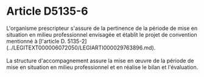 # Article D5135-6

<p align="left">
  L'organisme prescripteur s'assure de la pertinence de la période de mise en situation en milieu professionnel envisagée et établit le projet de convention mentionné à [l'article D. 5135-2](../LEGITEXT000006072050/LEGIARTI000029763896.md). <br /> <br />La structure d'accompagnement assure la mise en œuvre de la période de mise en situation en milieu professionnel et en réalise le bilan et l'évaluation.<br />
</p>